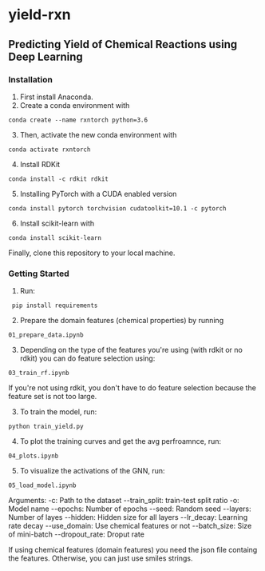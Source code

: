 # yield-rxn


## Predicting Yield of Chemical Reactions using Deep Learning

### Installation

1. First install Anaconda. 
2. Create a conda environment with
```
conda create --name rxntorch python=3.6
```
3. Then, activate the new conda environment with
```
conda activate rxntorch
```
4. Install RDKit
```
conda install -c rdkit rdkit 
```
5. Installing PyTorch with a CUDA enabled version
```
conda install pytorch torchvision cudatoolkit=10.1 -c pytorch
```
6. Install scikit-learn with
```
conda install scikit-learn
```

Finally, clone this repository to your local machine.

### Getting Started


1. Run: 
```
 pip install requirements
```
2. Prepare the domain features (chemical properties) by running 
```
01_prepare_data.ipynb
```
3. Depending on the type of the features you're using (with rdkit or no rdkit) you can do feature selection using:
```
03_train_rf.ipynb
```
If you're not using rdkit, you don't have to do feature selection because the feature set is not too large.

3. To train the model, run:
```
python train_yield.py
```
4. To plot the training curves and get the avg perfroamnce, run:
```
04_plots.ipynb
```
5. To visualize the activations of the GNN, run:
```
05_load_model.ipynb
```
Arguments:
-c: Path to the dataset
--train_split: train-test split ratio
-o: Model name
--epochs: Number of epochs
--seed: Random seed
--layers: Number of layes
--hidden: Hidden size for all layers
--lr_decay: Learning rate decay
--use_domain: Use chemical features or not
--batch_size: Size of mini-batch
--dropout_rate: Droput rate

If using chemical features (domain features) you need the json file containg the features. Otherwise, you can just use smiles strings.
